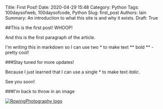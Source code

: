 Title: First Post!
Date: 2020-04-29 15:48
Category: Python
Tags: 100daysofweb, 100daysofcode, Python
Slug: first_post
Authors: Iain
Summary: An introduction to what this site is and why it exists. 
Draft: True

##This is the first post! WHOOP!

And this is the first paragraph of the article.

I'm writing this in markdown so I can use two * to make text ** bold ** - pretty cool!

###Stay tuned for more updates!

Because I just learned that I can use a single * to make text *italic*.

See you soon!

###I'm back to throw in an image

[![RowingPhotography logo]({static}/images/rowingphotography.png)](http://rowingphotography.co.uk)